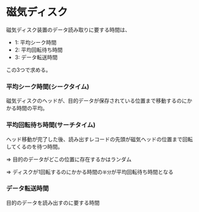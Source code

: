# 磁気ディスク

磁気ディスク装置のデータ読み取りに要する時間は、

- 1: 平均シーク時間
- 2: 平均回転待ち時間
- 3: データ転送時間

この3つで求める。

### 平均シーク時間(シークタイム)

磁気ディスクのヘッドが、目的データが保存されている位置まで移動するのにかかる時間の平均。

### 平均回転待ち時間(サーチタイム)

ヘッド移動が完了した後、読み出すレコードの先頭が磁気ヘッドの位置まで回転してくるのを待つ時間。

=> 目的のデータがどこの位置に存在するかはランダム

=> ディスクが1回転するのにかかる時間の`半分`が平均回転待ち時間となる

### データ転送時間

目的のデータを読み出すのに要する時間

